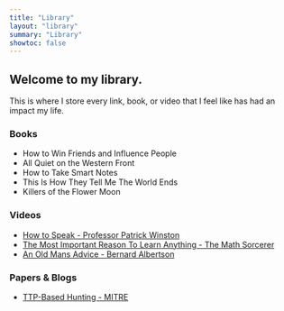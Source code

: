 ```yaml
---
title: "Library"
layout: "library"
summary: "Library"
showtoc: false
---
```

## Welcome to my library. 

This is where I store every link, book, or video that I feel like has had an impact my life.

### Books

- How to Win Friends and Influence People
- All Quiet on the Western Front
- How to Take Smart Notes
- This Is How They Tell Me The World Ends
- Killers of the Flower Moon

### Videos

- [How to Speak - Professor Patrick Winston](https://www.youtube.com/watch?v=Unzc731iCUY)
- [The Most Important Reason To Learn Anything - The Math Sorcerer](https://www.youtube.com/watch?v=u1rRF0lP0Ws)
- [An Old Mans Advice - Bernard Albertson](https://www.youtube.com/watch?v=9fvETktnaRw)

### Papers & Blogs

- [TTP-Based Hunting - MITRE](https://www.mitre.org/sites/default/files/2021-11/prs-19-3892-ttp-based-hunting.pdf)